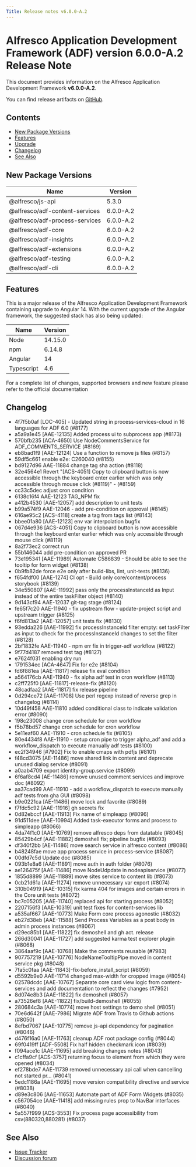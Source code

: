 ```yaml
---
Title: Release notes v6.0.0-A.2
---
```


# Alfresco Application Development Framework (ADF) version 6.0.0-A.2 Release Note

This document provides information on the Alfresco Application Development Framework **v6.0.0-A.2**.

You can find release artifacts on [GitHub](https://github.com/Alfresco/alfresco-ng2-components/releases/tag/6.0.0-A.2).

## Contents

- [New Package Versions](#new-package-versions)
- [Features](#features)
- [Upgrade](#upgrade)
- [Changelog](#changelog)
- [See Also](#see-also)

## New Package Versions

| Name | Version |
| --- | --- |
| @alfresco/js-api | 5.3.0 |
| @alfresco/adf-content-services | 6.0.0-A.2 |
| @alfresco/adf-process-services | 6.0.0-A.2 |
| @alfresco/adf-core | 6.0.0-A.2 |
| @alfresco/adf-insights | 6.0.0-A.2 |
| @alfresco/adf-extensions | 6.0.0-A.2 |
| @alfresco/adf-testing | 6.0.0-A.2 |
| @alfresco/adf-cli | 6.0.0-A.2 |

## Features

This is a major release of the Alfresco Application Development Framework containing upgrade to Angular 14.
With the current upgrade of the Angular framework, the suggested stack has also being updated:

| Name | Version | 
| --- | --- | 
| Node | 14.15.0 |
| npm | 6.14.8 |
| Angular | 14 |
| Typescript | 4.6 |

For a complete list of changes, supported browsers and new feature please refer to the official documentation

## Changelog

- 4f7f5b0af [LOC-405] - Updated string in process-services-cloud in 16 languages for ADF 6.0 (#8177)
- a5a9a1e45 [AAE-12135] Added process ui to subprocess app (#8173)
- 570bfb235 [ACA-4650] Use NodeCommentsService for ADF_COMMENTS_SERVICE (#8169)
- eb8bad1f9 [AAE-12124] Use a function to remove js files (#8157)
- 59df5c661 enable e2e: C260040 (#8155)
- bd9127d96 AAE-11884 change tag sha action (#8118)
- 32e4564e1 Revert "[ACS-4051] Copy to clipboard button is now accessible through the keyboard enter earlier which was only accessible through mouse click (#8119)" - (#8159)
- cc33c5dec adjust cron condition
- 6138c16f4 AAE-12123 TAG_NPM fix
- a412b4530 [AAE-12057] add description to unit tests
- b99a574f9 AAE-12046 - add pre-condition on approval (#8145)
- 616ae95c2 [ACS-4118] create a tag from tags list (#8143)
- bbee01a80 [AAE-12123] env var interpolation bugfix
- 067d4e936 [ACS-4051] Copy to clipboard button is now accessible through the keyboard enter earlier which was only accessible through mouse click (#8119)
- 8a2f73ec2 correct run
- 55b146044 add pre-condition on approved PR
- 73e195341 [AAE-11989] Automate C586839 - Should be able to see the tooltip for form widget (#8138)
- 0b9fb82de force e2e only after build-libs, lint, unit-tests (#8136)
- f654fdf00 [AAE-1274] CI opt - Build only core/content/process storybook (#8139)
- 34e550807 [AAE-11992] pass only the processInstanceId as Input instead of the entire taskFilter object (#8140)
- 9d143cf94 AAE-12037 git-tag stage (#8124)
- fe65f7c20 AAE-11940 -  fix upstream flow - update-project script and upstream trigger (#8125)
- f6fd813a2 [AAE-12057] unit tests fix (#8130)
- 93edda226 [AAE-11992] fix processInstanceId filter empty: set taskFilter as input to check for the processInstanceId changes to set the filter (#8128)
- 2bf1832fe AAE-11940 - npm err fix in trigger-adf workflow (#8122)
- 9f77d4187 removed test tag (#8127)
- e7624f031 enabling dry run
- 1791534ec [ACA-4647] Fix for e2e (#8104)
- fd6f881ea [AAE-11817] release fix eval condition
- a564176cb AAE-11940 - fix alpha adf test in cron workflow (#8113)
- c2ff725f0 [AAE-11817]-release-fix (#8120)
- 48cadfaa2 [AAE-11817] fix release pipeline
- 0d294ce72 [AAE-11708] Use perl regexp instead of reverse grep in changelog (#8114)
- 10d49f458 AAE-11810 added conditional class to indicate validation error (#8090)
- 198c23008 change cron schedule for cron workflow
- f5b78bd57 change cron schedule for cron workflow
- 5e11eaf60 AAE-11910 - cron schedule fix (#8105)
- 80e4434f8 AAE-11910 - setup cron pipe to trigger alpha_adf and add a workflow_dispatch to execute manually adf tests (#8100)
- ec2f34946 [#7902] Fix to enable cmaps with pdfjs (#8101)
- f48cd3075 [AE-11486] move shared link in content and deprecate unused dialog service (#8091)
- a0aab4709 export identity-group.service (#8099)
- 6f6af8cd4 [AE-11486]  remove unused comment services and improve doc (#8092)
- aa37cad99 AAE-11910 -  add a workflow_dispatch to execute manually adf tests from gha GUI (#8098)
- b9e0221ca [AE-11486] move lock and favorite (#8089)
- f7fdc5c92 [AAE-11916] gh secrets fix
- 0d82ebccf [AAE-11913] Fix name of simpleapp (#8096)
- 91d511dee [AAE-10994] Added task-executor forms and process to simpleapp (#8066)
- 4da74f1c0 [AAE-10769] remove alfresco deps from datatable  (#8045)
- 85429b4cf [AAE-11882] demoshell fix; pipeline bugfix (#8093)
- df340f2bb [AE-11486] move search service in alfresco content (#8086)
- b48248fae move app process service in process-service (#8087)
- 00dfd7c5d Update doc (#8085)
- 093b1e8a6 [AAE-11891] move auth in auth folder (#8076)
- ae126475f [AAE-11486] move NodeUdpdate in nodeapiservice (#8077)
- 1855d8899 [AAE-11889] move sites service to content lib (#8073)
- 0cb21d61a [AAE-11274] remove unnecessary var export (#8074)
- 310b04919 [AAE-10315] fix karma 404 for images and certain errors in the Core unit tests (#8072)
- bc7c05205 [AAE-11740] replaced api for starting process (#8052)
- 2207156f3 [AAE-10319] unit test fixes for content-services lib
- a535af667 [AAE-10773] Make Form core process agonostic (#8032)
- eb27d38eb [AAE-11588] Send Process Variables as a post body in admin process instances (#8067)
- d29ec85b1 [AAE-11822] fix demoshell and gh act. release
- 266d30041 [AAE-11727] add suggested karma test explorer plugin (#8068)
- 3864aaf9c [AAE-10768] Make the comments reusable (#7983)
- 907757219 [AAE-10776] NodeNameTooltipPipe moved in content service pkg (#8048)
- 7fa5c0faa [AAE-11843]-fix-before_install_script (#8059)
- d5592b9e0 AAE-11714 changed max-width for cropped image (#8054)
- 02578dcdc [AAE-10767] Separate core card view logic from content-services and add documentation to reflect the changes (#7952)
- 8d074e8b3 [AAE-11822] fix demoshell (#8057)
- a73526ef8 [AAE-11822] fix/build-demoshell (#8055)
- 280684c3a [AAE-10774] move host settings to demo shell (#8051)
- 70e6d642f [AAE-7986] Migrate ADF from Travis to Github actions (#8050)
- 8efbd7067 [AAE-10775] remove js-api dependency for pagination (#8046)
- d476f16a0 [AAE-11763] cleanup ADF root package config (#8044)
- 69f0419ff [ADF-5508] Fix half hidden checkmark icon (#8039)
- f094ace1c [AAE-11695] add breaking changes notes (#8043)
- c1cffa9cf [ACS-3757] returning focus to element from which they were opened (#8034)
- ef278bde7 AAE-11739 removed unnecessary api call when cancelling not started pr… (#8041)
- 5edc1186a [AAE-11695] move version compatibility directive and service (#8038)
- d89e3c806 [AAE-11653] Automate part of ADF Form Widgets (#8035)
- c567054ce [AAE-11418] add missing rules prop to NavBar interfaces (#8040)
- 5a557f999 [ACS-3553] Fix process page accessibility from csv(880320,880281) (#8037)

## See Also

- [Issue Tracker](https://github.com/Alfresco/alfresco-ng2-components/issues/new)
- [Discussion forum](http://gitter.im/Alfresco/alfresco-ng2-components)
